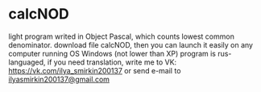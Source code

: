 # calcNOD
light program writed in Object Pascal, which counts lowest common denominator.
download file calcNOD, then you can launch it easily on any computer running OS Windows (not lower than XP)
program is rus-languaged, if you need translation, write me to VK: https://vk.com/ilya_smirkin200137
or send e-mail to ilyasmirkin200137@gmail.com
